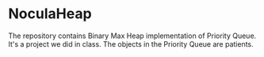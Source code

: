 # NoculaHeap
The repository contains Binary Max Heap implementation of Priority Queue. It's a project we did in class. The objects in the Priority Queue are patients.
